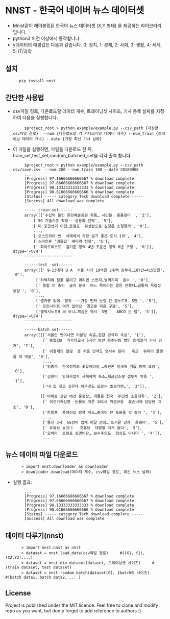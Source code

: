 # NNST - 한국어 네이버 뉴스 데이터셋

- Mnist같이 레이블링된 한국어 뉴스 데이터셋 (X,Y 형태) 을 제공하는 라이브러리 입니다.
- python3 버전 이상에서 동작합니다.
- y데이터의 매핑값은 다음과 같습니다.
    0: 정치, 1: 경제, 2: 사회, 3: 생활, 4: 세계, 5: IT/과학

## 설치
          pip install nnst

## 간단한 사용법
- csv파일 경로, 다운로드할 데이터 개수, 트레이닝셋 사이즈, 기사 등록 날짜를 지정하여 다음을 실행합니다.

           $project_root > python example/example.py --csv_path {저장할 csv파일 경로}  --num {다운로드할 각 카테고리당 데이터 개수} --num_train {트레이닝 데이터 개수} --date {가장 최신 기사 날짜}
- 이 파일을 실행하면, 파일을 다운로드 한 뒤, train_set,test_set,random_batched_set을 각각 출력 합니다.


           $project_root > python example/example.py --csv_path csv/save.csv  --num 200 --num_train 100 --date 20180908
           ...
           [Progress] 97.16666666666667 % download complete
           [Progress] 97.66666666666667 % download complete
           [Progress] 98.13333333333333 % download complete
           [Progress] 98.61666666666666 % download complete
           [Status] ----- category Tech download complete -----
           [Success] All download was complete

           ------train set------
           array([['수십억 들인 한강예술공원 작품… 시민들  흉물같다 ', '2'],
               ['5G 기술기준 확정···상용화 탄력', '5'],
               ['미 중간선거 이전…트럼프  워싱턴으로 김정은 초청할까', '0'],
               ...,
               ['오스트리아 빈  세계에서 가장 살기 좋은 도시 1위', '4'],
               ['스마트폰 ‘괴물급’ 배터리 전쟁', '5'],
               [' 화이트리스트  김기춘 징역 4년·조윤선 징역 6년 구형', '0']], dtype='<U74')
           ---------------------

           ------test  set------
           array([[' 9·13대책 Q A  서울 시가 19억원 2주택 종부세…187만→415만원', '0'],
                ['허벅지에 찰흙 붙이고 머리엔 스펀지…병역기피  꼼수 ', '0'],
                [' 종합 이 총리  금리 문제  어느 쪽이라는 말은 안했다…금통위 독립성 보장 ', '0'],
                ...,
                ['셀카봉 없이  찰칵 ···가장 먼저 눈길 간 갤노트9  S펜 ', '5'],
                [' 포트나이트 여기 없어요  경고문 띄운 구글', '5'],
                ['갤럭시노트9 써 보니…핵심은 역시  S펜    ABCD 는 덤', '5']], dtype='<U74')
           ---------------------

           ------batch set------
           array([[['서울만 벗어나면 미분양 속출…집값 양극화 극심', '1'],
                   [' 종합2보  거가대교서 5시간 동안 음주난동 벌인 트레일러 기사 검거', '2'],
                   [' 이철재의 밀담  총 처음 만져도 명사수 된다   육군  워리어 플랫폼 의 마술', '0'],
                   ...,
                   ['임종석  한국정치의 꽃할배이길 …중진론 앞세워 거듭 방북 요청', '0'],
                   ['김현미  임대사업자 세제혜택 축소…세금감소분 갭투자 악용 ', '1'],
                   ['내 집 짓고 싶은데 아무것도 모르는 초보라면…', '3']],

                  [['아파트 코앞 애견 운동장… 개들은 천국  주민엔 소음지옥', '2'],
                   [' 이산가족상봉  눈물도 마른 101세 백성규옹  北손녀에 담담한 미소', '0'],
                   ['트럼프  폼페이오 방북 취소…중국이 안 도와줄 것 같아 ', '4'],
                   ...,
                   ['통신 3사  5G장비 업체 이달 선정… 뜨거운 감자  화웨이', '5'],
                   [' 유튜브 쇼크①   갓튜브  대항할 자가 없다', '5'],
                   ['오바마  트럼프 실명비판… 보수주의도  정상도 아니다 ', '4']],
                   ...

## 뉴스 데이터 파일 다운로드
           > import nnst.downloader as downloader
           > downloader.download(데이터 개수, csv파일 경로, 최신 뉴스 날짜)

* 실행 결과:

           ...
           [Progress] 97.16666666666667 % download complete
           [Progress] 97.66666666666667 % download complete
           [Progress] 98.13333333333333 % download complete
           [Progress] 98.61666666666666 % download complete
           [Status] ----- category Tech download complete -----
           [Success] All download was complete

## 데이터 다루기(nnst)
           > import nnst.nnst as nnst
           > dataset = nnst.load_data(csv파일 경로)     #((X1, Y1), (X2,Y2),...)
           > dataset = nnst.div_dataset(dataset, 트레이닝셋 사이즈)     #(train dataset, test dataset)
           > dataset = nnst.random_batch(dataset[0], 1batch의 사이즈)       #(batch data1, batch data2, ... )

## License

Project is published under the MIT licence. Feel free to clone and modify repo as you want, but don'y forget to add reference to authors :)